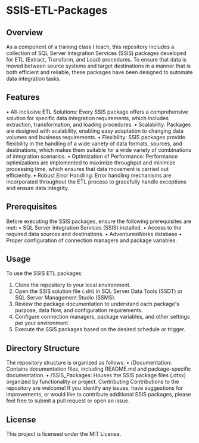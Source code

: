 # SSIS-ETL-Packages
## Overview
As a component of a training class I teach, this repository includes a collection of SQL Server Integration Services (SSIS) packages developed for ETL (Extract, Transform, and Load) procedures. To ensure that data is moved between source systems and target destinations in a manner that is both efficient and reliable, these packages have been designed to automate data integration tasks.
## Features
•	All-Inclusive ETL Solutions: Every SSIS package offers a comprehensive solution for specific data integration requirements, which includes extraction, transformation, and loading procedures. 
•	Scalability: Packages are designed with scalability, enabling easy adaptation to changing data volumes and business requirements. 
•	Flexibility: SSIS packages provide flexibility in the handling of a wide variety of data formats, sources, and destinations, which makes them suitable for a wide variety of combinations of integration scenarios. 
•	Optimization of Performance: Performance optimizations are implemented to maximize throughput and minimize processing time, which ensures that data movement is carried out efficiently. 
•	Robust Error Handling: Error handling mechanisms are incorporated throughout the ETL process to gracefully handle exceptions and ensure data integrity. 

## Prerequisites
Before executing the SSIS packages, ensure the following prerequisites are met:
•	SQL Server Integration Services (SSIS) installed.
•	Access to the required data sources and destinations.
•	AdventuresWorks database
•	Proper configuration of connection managers and package variables.
## Usage
To use the SSIS ETL packages:
1.	Clone the repository to your local environment.
2.	Open the SSIS solution file (.sln) in SQL Server Data Tools (SSDT) or SQL Server Management Studio (SSMS).
3.	Review the package documentation to understand each package's purpose, data flow, and configuration requirements.
4.	Configure connection managers, package variables, and other settings per your environment.
5.	Execute the SSIS packages based on the desired schedule or trigger.
## Directory Structure
The repository structure is organized as follows:
•	/Documentation: Contains documentation files, including README.md and package-specific documentation.
•	/SSIS_Packages: Houses the SSIS package files (.dtsx) organized by functionality or project.
Contributing
Contributions to the repository are welcome! If you identify any issues, have suggestions for improvements, or would like to contribute additional SSIS packages, please feel free to submit a pull request or open an issue.
## License
This project is licensed under the MIT License.

